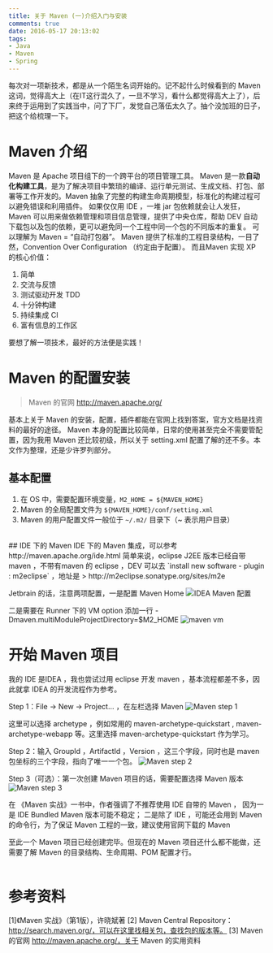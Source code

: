 ```yaml
---
title: 关于 Maven (一)介绍入门与安装
comments: true
date: 2016-05-17 20:13:02
tags:
- Java
- Maven
- Spring
---
```


每次对一项新技术，都是从一个陌生名词开始的。记不起什么时候看到的 Maven  这词，觉得高大上（在IT这行混久了，一旦不学习，看什么都觉得高大上了），后来终于运用到了实践当中，问了下厂，发觉自己落伍太久了。抽个没加班的日子，把这个给梳理一下。

<!--more-->

# Maven 介绍
Maven  是 Apache  项目组下的一个跨平台的项目管理工具。
Maven  是一款**自动化构建工具**，是为了解决项目中繁琐的编译、运行单元测试、生成文档、打包、部署等工作开发的。Maven  抽象了完整的构建生命周期模型，标准化的构建过程可以避免错误和利用插件。
如果仅仅用 IDE ，一堆 jar  包依赖就会让人发狂，Maven  可以用来做依赖管理和项目信息管理，提供了中央仓库，帮助 DEV  自动下载包以及包的依赖，更可以避免同一个工程中同一个包的不同版本的重复。 可以理解为 Maven  = “自动打包器”。
Maven  提供了标准的工程目录结构，一目了然，Convention Over Configuration （约定由于配置）。
而且Maven  实现 XP  的核心价值：
1. 简单
2. 交流与反馈
3. 测试驱动开发 TDD
4. 十分钟构建
5. 持续集成 CI
6. 富有信息的工作区

要想了解一项技术，最好的方法便是实践！
<br/>
# Maven 的配置安装
> Maven 的官网 http://maven.apache.org/

基本上关于 Maven  的安装，配置，插件都能在官网上找到答案，官方文档是找资料的最好的途径。
Maven  本身的配置比较简单，日常的使用甚至完全不需要管配置，因为我用 Maven  还比较初级，所以关于 setting.xml  配置了解的还不多。本文作为整理，还是少许罗列部分。
<br/>
## 基本配置
1. 在 OS  中，需要配置环境变量，`M2_HOME = ${MAVEN_HOME}`
2. Maven  的全局配置文件为 `${MAVEN_HOME}/conf/setting.xml`
3. Maven  的用户配置文件一般位于 `~/.m2/`  目录下（~ 表示用户目录）

<br/>
## IDE 下的 Maven
IDE  下的 Maven  集成，可以参考 http://maven.apache.org/ide.html
简单来说，eclipse J2EE  版本已经自带 maven ，不带有maven  的 eclipse ，DEV  可以去 `install new software - plugin : m2eclipse` ，地址是
> http://m2eclipse.sonatype.org/sites/m2e

Jetbrain  的话，注意两项配置，一是配置 Maven Home
![](http://nutslog.qiniudn.com/17-5-17/58590535-file_1495023435493_b17f.png "IDEA Maven 配置")

二是需要在 Runner  下的 VM option  添加一行 -Dmaven.multiModuleProjectDirectory=$M2_HOME
![](http://nutslog.qiniudn.com/17-5-17/85039761-file_1495024095027_87bf.png "maven vm")
<br/>
# 开始 Maven 项目
我的 IDE  是IDEA ，我也尝试过用 eclipse  开发 maven ，基本流程都差不多，因此就拿 IDEA  的开发流程作为参考。

Step 1：File -> New -> Project... ，在左栏选择 Maven
![](http://nutslog.qiniudn.com/17-5-17/58449633-file_1495024135848_54.png "Maven step 1")

这里可以选择 archetype ，例如常用的 maven-archetype-quickstart , maven-archetype-webapp  等。这里选择 maven-archetype-quickstart  作为学习。

Step 2：输入 GroupId ，ArtifactId ，Version ，这三个字段，同时也是 maven  包坐标的三个字段，指向了唯一一个包。
![](http://nutslog.qiniudn.com/17-5-17/81784400-file_1495024177606_14396.png "Maven step 2")

Step 3（可选）：第一次创建 Maven  项目的话，需要配置选择 Maven  版本
![](http://nutslog.qiniudn.com/17-5-17/49799708-file_1495024207143_e6ed.png "Maven step 3")

在 《Maven 实战》一书中，作者强调了不推荐使用 IDE  自带的 Maven ，
因为一是 IDE Bundled Maven  版本可能不稳定；
二是除了 IDE ，可能还会用到 Maven  的命令行，为了保证 Maven  工程的一致，建议使用官网下载的 Maven

至此一个 Maven  项目已经创建完毕。但现在的 Maven  项目还什么都不能做，还需要了解 Maven  的目录结构、生命周期、POM  配置才行。
<br/><br/>
# 参考资料
[1]《Maven 实战》（第1版），许晓斌著
[2] Maven Central Repository：http://search.maven.org/，可以在这里找相关包，查找包的版本等。
[3] Maven 的官网 http://maven.apache.org/，关于 Maven 的实用资料